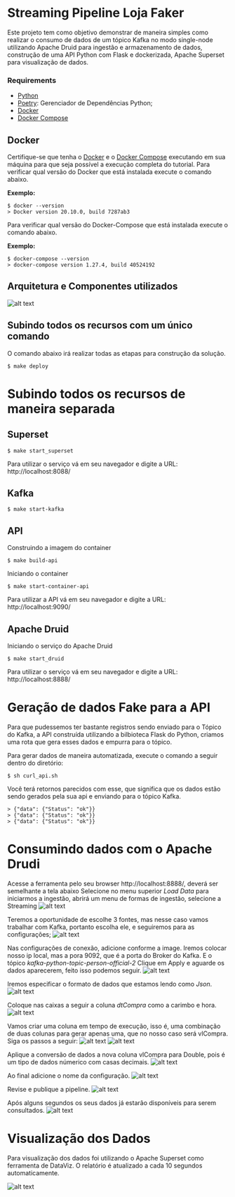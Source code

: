 
# Streaming Pipeline Loja Faker
Este projeto tem como objetivo demonstrar de maneira simples como realizar o consumo de dados de um tópico Kafka no modo single-node utilizando Apache Druid para ingestão e armazenamento de dados, construção de uma API Python com Flask e dockerizada, Apache Superset para visualização de dados.

### Requirements
- [Python](https://www.python.org/)
- [Poetry](https://python-poetry.org/): Gerenciador de Dependências Python;
- [Docker](https://docs.docker.com/docker-for-mac/install/)
- [Docker Compose](https://docs.docker.com/compose/install/)

## Docker
Certifique-se que tenha o [Docker](https://docs.docker.com/docker-for-mac/install/) e o [Docker Compose](https://docs.docker.com/compose/install/) executando em sua máquina para que seja possível a execução completa do tutorial.
Para verificar qual versão do Docker que está instalada execute o comando abaixo.

**Exemplo:**
```
$ docker --version
> Docker version 20.10.0, build 7287ab3
```
Para verificar qual versão do Docker-Compose que está instalada execute o comando abaixo.

**Exemplo:**
```
$ docker-compose --version
> docker-compose version 1.27.4, build 40524192
```
## Arquitetura e Componentes utilizados
![alt text](./images/arquitetura_fake.png)

## Subindo todos os recursos com um único comando
O comando abaixo irá realizar todas as etapas para construção da solução.
```
$ make deploy
```

# Subindo todos os recursos de maneira separada
## Superset
```
$ make start_superset
```
Para utilizar o serviço vá em seu navegador e digite a URL: http://localhost:8088/
## Kafka
```
$ make start-kafka
```

## API
Construindo a imagem do container
```
$ make build-api
```
Iniciando o container
```
$ make start-container-api
```
Para utilizar a API vá em seu navegador e digite a URL: http://localhost:9090/

## Apache Druid
Iniciando o serviço do Apache Druid
```
$ make start_druid
```
Para utilizar o serviço vá em seu navegador e digite a URL: http://localhost:8888/


# Geração de dados Fake para a API

Para que pudessemos ter bastante registros sendo enviado para o Tópico do Kafka, a API construída utilizando a bilbioteca Flask do Python, criamos uma rota que gera esses dados e empurra para o tópico.

Para gerar dados de maneira automatizada, execute o comando a seguir dentro do diretório:
```
$ sh curl_api.sh
```
Você terá retornos parecidos com esse, que significa que os dados estão sendo gerados pela sua api e enviando para o tópico Kafka.
```
> {"data": {"Status": "ok"}}
> {"data": {"Status": "ok"}}
> {"data": {"Status": "ok"}}
```

# Consumindo dados com o Apache Drudi
Acesse a ferramenta pelo seu browser http://localhost:8888/, deverá ser semelhante a tela abaixo
Selecione no menu superior *Load Data* para iniciarmos a ingestão, abrirá um menu de formas de ingestão, selecione a Streaming
![alt text](./images/apache_druid_home.png)

Teremos a oportunidade de escolhe 3 fontes, mas nesse caso vamos trabalhar com Kafka, portanto escolha ele, e seguiremos para as configurações;
![alt text](./images/apache_druid_kafka.png)
</br>

Nas configurações de conexão, adicione conforme a image. Iremos colocar nosso ip local, mas a pora 9092, que é a porta do Broker do Kafka.
E o tópico *kafka-python-topic-person-official-2*
Clique em Apply e aguarde os dados aparecerem, feito isso podemos seguir.
![alt text](./images/apache_druid_connect.png)

Iremos especificar o formato de dados que estamos lendo como *Json*.
![alt text](./images/apache_druid_parse.png)

Coloque nas caixas a seguir a coluna *dtCompra* como a carimbo e hora.
![alt text](./images/apache_druid_parse_time.png)

Vamos criar uma coluna em tempo de execução, isso é, uma combinação de duas colunas para gerar apenas uma, que no nosso caso será vlCompra. Siga os passos a seguir:
![alt text](./images/apache_druid_transform.png)
![alt text](./images/apache_druid_transform_column.png)

Aplique a conversão de dados a nova coluna vlCompra para Double, pois é um tipo de dados númerico com casas decimais.
![alt text](./images/apache_druid_convert.png)

Ao final adicione o nome da configuração.
![alt text](./images/apache_druid_final.png)

Revise e publique a pipeline.
![alt text](./images/apache_druid_publish.png)

Após alguns segundos os seus dados já estarão disponíveis para serem consultados.
![alt text](./images/apache_druid_query.png)

# Visualização dos Dados
Para visualização dos dados foi utilizando o Apache Superset como ferramenta de DataViz. O relatório é atualizado a cada 10 segundos automaticamente.

![alt text](./images/superset.gif)
